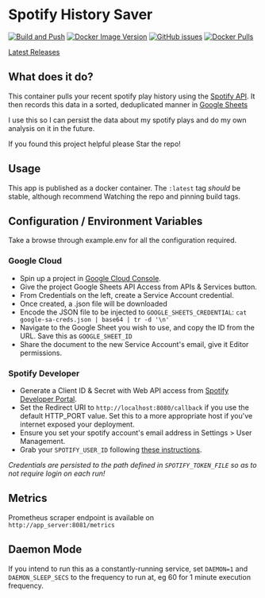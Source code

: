 # Spotify History Saver

[![Build and Push](https://github.com/alex4108/spotify_history_saver/actions/workflows/build.yml/badge.svg)](https://github.com/alex4108/spotify_history_saver/actions/workflows/build.yml)
[![Docker Image Version](https://img.shields.io/docker/v/alex4108/spotify_history_saver)](https://hub.docker.com/alex4108/spotify_history_saver)
[![GitHub issues](https://img.shields.io/github/issues/alex4108/spotify_history_saver)](https://github.com/alex4108/spotify_history_saver/issues)
[![Docker Pulls](https://img.shields.io/docker/pulls/alex4108/spotify_history_saver)](https://hub.docker.com/alex4108/spotify_history_saver)

[Latest Releases](https://github.com/alex4108/spotify_history_saver/releases)

## What does it do?

This container pulls your recent spotify play history using the [Spotify API](https://developer.spotify.com/documentation/web-api/reference/get-recently-played).  It then records this data in a sorted, deduplicated manner in [Google Sheets](https://sheets.google.com)

I use this so I can persist the data about my spotify plays and do my own analysis on it in the future.

If you found this project helpful please Star the repo!

## Usage

This app is published as a docker container.  The `:latest` tag *should* be stable, although recommend Watching the repo and pinning build tags.

## Configuration / Environment Variables

Take a browse through example.env for all the configuration required.

### Google Cloud 

* Spin up a project in [Google Cloud Console](https://cloud.google.com).
* Give the project Google Sheets API Access from APIs & Services button.
* From Credentials on the left, create a Service Account credential.
* Once created, a .json file will be downloaded
* Encode the JSON file to be injected to `GOOGLE_SHEETS_CREDENTIAL`: `cat google-sa-creds.json | base64 | tr -d '\n'`
* Navigate to the Google Sheet you wish to use, and copy the ID from the URL.  Save this as `GOOGLE_SHEET_ID`
* Share the document to the new Service Account's email, give it Editor permissions.

### Spotify Developer

* Generate a Client ID & Secret with Web API access from [Spotify Developer Portal](https://developer.spotify.com/dashboard/create).  
* Set the Redirect URI to `http://localhost:8080/callback` if you use the default HTTP_PORT value.  Set this to a more appropriate host if you've internet exposed your deployment.
* Ensure you set your spotify account's email address in Settings > User Management.
* Grab your `SPOTIFY_USER_ID` following [these instructions](https://www.bonjohh.com/how-to-get-my-spotify-user-id.html).

_Credentials are persisted to the path defined in `SPOTIFY_TOKEN_FILE` so as to not require login on each run!_

## Metrics

Prometheus scraper endpoint is available on `http://app_server:8081/metrics`

## Daemon Mode

If you intend to run this as a constantly-running service, set `DAEMON=1` and `DAEMON_SLEEP_SECS` to the frequency to run at, eg 60 for 1 minute execution frequency.